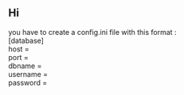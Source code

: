## Hi

you have to create a config.ini file with this format : <br>
[database] <br>
host = <br>
port = <br>
dbname = <br>
username = <br>
password = <br>
